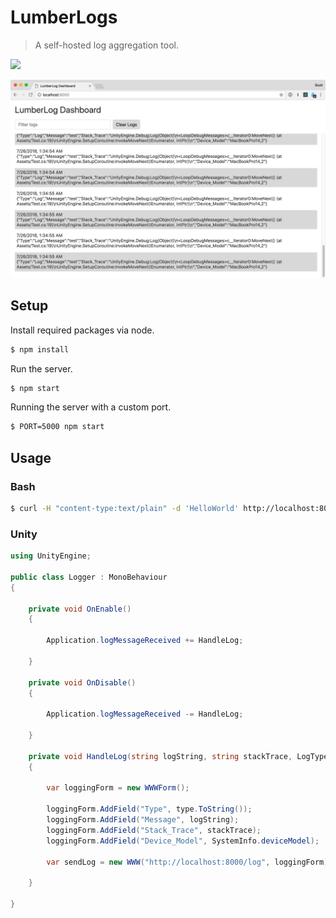 # LumberLogs

> A self-hosted log aggregation tool.

[![](https://img.shields.io/badge/Trello-Board-blue.svg)](https://trello.com/b/BIqhJuLP/lumberlog)

![](screenshot.png)

## Setup

Install required packages via node.

```bash
$ npm install
```

Run the server.

```bash
$ npm start
```

Running the server with a custom port.

```bash
$ PORT=5000 npm start
```

## Usage

### Bash

```bash
$ curl -H "content-type:text/plain" -d 'HelloWorld' http://localhost:8000/log
```

### Unity

```csharp
using UnityEngine;

public class Logger : MonoBehaviour
{

    private void OnEnable()
    {

        Application.logMessageReceived += HandleLog;

    }

    private void OnDisable()
    {

        Application.logMessageReceived -= HandleLog;

    }

    private void HandleLog(string logString, string stackTrace, LogType type)
    {

        var loggingForm = new WWWForm();

        loggingForm.AddField("Type", type.ToString());
        loggingForm.AddField("Message", logString);
        loggingForm.AddField("Stack_Trace", stackTrace);
        loggingForm.AddField("Device_Model", SystemInfo.deviceModel);

        var sendLog = new WWW("http://localhost:8000/log", loggingForm);

    }

}
```
